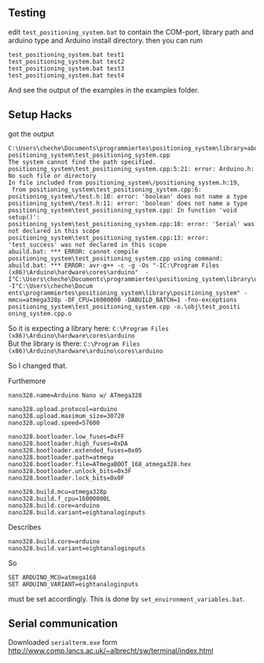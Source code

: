 Testing
-------

edit `test_positioning_system.bat` to contain the COM-port, library path and arduino type and Arduino install directory.
then you can rum

    test_positioning_system.bat test1
    test_positioning_system.bat test2
    test_positioning_system.bat test3
    test_positioning_system.bat test4

And see the output of the examples in the examples folder.


Setup Hacks
-----------

got the output 
    
    C:\Users\cheche\Documents\programmiertes\positioning_system\library>abuild.bat positioning_system\test_positioning_system.cpp
    The system cannot find the path specified.
    positioning_system\test_positioning_system.cpp:5:21: error: Arduino.h: No such file or directory
    In file included from positioning_system\/positioning_system.h:19,
     from positioning_system\test_positioning_system.cpp:6:
    positioning_system\/test.h:10: error: 'boolean' does not name a type
    positioning_system\/test.h:11: error: 'boolean' does not name a type
    positioning_system\test_positioning_system.cpp: In function 'void setup()':
    positioning_system\test_positioning_system.cpp:10: error: 'Serial' was not declared in this scope
    positioning_system\test_positioning_system.cpp:13: error: 'test_success' was not declared in this scope
    abuild.bat: *** ERROR: cannot compile positioning_system\test_positioning_system.cpp using command:
    abuild.bat: *** ERROR: avr-g++ -c -g -Os "-IC:\Program Files (x86)\Arduino\hardware\cores\arduino"  -I"C:\Users\cheche\Documents\programmiertes\positioning_system\library\obj" -I"C:\Users\cheche\Docum
    ents\programmiertes\positioning_system\library\positioning_system" -mmcu=atmega328p -DF_CPU=16000000 -DABUILD_BATCH=1 -fno-exceptions positioning_system\test_positioning_system.cpp -o.\obj\test_positi
    oning_system.cpp.o

So it is expecting a library here: `C:\Program Files (x86)\Arduino\hardware\cores\arduino`  
But the library is there: `C:\Program Files (x86)\Arduino\hardware\arduino\cores\arduino`

So I changed that.

Furthemore
    
    nano328.name=Arduino Nano w/ ATmega328
    
    nano328.upload.protocol=arduino
    nano328.upload.maximum_size=30720
    nano328.upload.speed=57600
    
    nano328.bootloader.low_fuses=0xFF
    nano328.bootloader.high_fuses=0xDA
    nano328.bootloader.extended_fuses=0x05
    nano328.bootloader.path=atmega
    nano328.bootloader.file=ATmegaBOOT_168_atmega328.hex
    nano328.bootloader.unlock_bits=0x3F
    nano328.bootloader.lock_bits=0x0F
    
    nano328.build.mcu=atmega328p
    nano328.build.f_cpu=16000000L
    nano328.build.core=arduino
    nano328.build.variant=eightanaloginputs

Describes 

    nano328.build.core=arduino
    nano328.build.variant=eightanaloginputs

So 

	SET ARDUINO_MCU=atmega168
	SET ARDUINO_VARIANT=eightanaloginputs

must be set accordingly. This is done by `set_environment_variables.bat`.


Serial communication
--------------------

Downloaded `serialterm.exe` form http://www.comp.lancs.ac.uk/~albrecht/sw/terminal/index.html